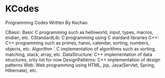 # KCodes
Programming Codes Written By Kechao

CBasic: Basic C programming such as helloworld, input, types, macros, endian, etc.
CStandardLib: C programming using C stardard libraries
C++: C++ programming such as primes, hanoi, calendar, sorting, numbers, objects, etc.
Algorithm：C implementation of algorithms such as sorting, matching, stack, array, etc.
DataStructure: C++ implementation of data structures, only list for now
DesignPatterns: C++ implementation of design patterns
Web: Web programming using HTML, jsp, Java(Servlet, Spring, Hibernate), etc. 

